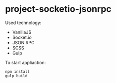 # project-socketio-jsonrpc

Used technology:
- VanillaJS
- Socket.io
- JSON RPC
- SCSS
- Gulp

To start appliaction:
```
npm install
gulp build
```
